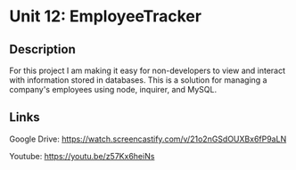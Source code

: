 # Unit 12: EmployeeTracker

## Description 

For this project I am making it easy for non-developers to view and interact with information stored in databases. This is a solution for managing a company's employees using node, inquirer, and MySQL.

## Links  
Google Drive:  https://watch.screencastify.com/v/21o2nGSdOUXBx6fP9aLN  

Youtube:  https://youtu.be/z57Kx6heiNs
